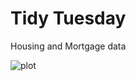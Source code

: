 # Tidy Tuesday
Housing and Mortgage data



![plot](https://github.com/meensrinivasan/tidytuesdaysubmissions/blob/master/housing.png)